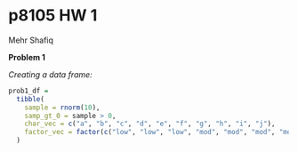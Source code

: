 p8105 HW 1
================
Mehr Shafiq

**Problem 1**

*Creating a data frame:*

``` r
prob1_df = 
  tibble(
    sample = rnorm(10),
    samp_gt_0 = sample > 0,
    char_vec = c("a", "b", "c", "d", "e", "f", "g", "h", "i", "j"),
    factor_vec = factor(c("low", "low", "low", "mod", "mod", "mod", "mod", "high", "high", "high"))
  ) 
```
